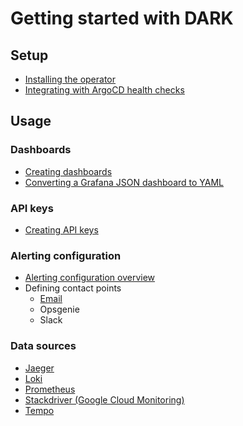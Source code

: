 # Getting started with DARK

## Setup

* [Installing the operator](./setup/installing-the-operator.md)
* [Integrating with ArgoCD health checks](./setup/argocd-health-check.md)

## Usage

### Dashboards

* [Creating dashboards](./usage/creating-dashboards.md)
* [Converting a Grafana JSON dashboard to YAML](./usage/converting-grafana-json-to-yaml.md)

### API keys

* [Creating API keys](./usage/creating-api-keys.md)

### Alerting configuration

* [Alerting configuration overview](./usage/alerting-configuration-overview.md)
* Defining contact points
  * [Email](./usage/email-contact-point.md)
  * Opsgenie
  * Slack

### Data sources

* [Jaeger](./usage/declaring-jaeger-datasource.md)
* [Loki](./usage/declaring-loki-datasource.md)
* [Prometheus](./usage/declaring-prometheus-datasource.md)
* [Stackdriver (Google Cloud Monitoring)](./usage/declaring-stackdriver-datasource.md)
* [Tempo](./usage/declaring-tempo-datasource.md)